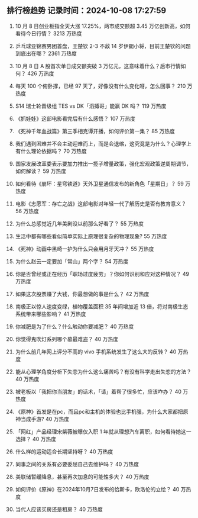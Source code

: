 
## 排行榜趋势 记录时间：2024-10-08 17:27:59
  
  1. 10 月 8 日创业板指全天大涨 17.25%，两市成交额超 3.45 万亿创新高，如何看待今日行情？ 3213 万热度
    
  2. 乒乓球亚锦赛男团首盘，王楚钦 2-3 不敌 14 岁伊朗小将，目前王楚钦的问题到底出在哪？ 2361 万热度
    
  3. 10 月 8 日 A 股首次单日成交额突破 3 万亿元，这意味着什么？后市行情如何？ 426 万热度
    
  4. 每天 100 个俯卧撑，已经 97 天了，好像没有什么变化呀，怎么回事？ 210 万热度
    
  5. S14 瑞士轮晋级组 TES vs DK「滔搏哥」能赢 DK 吗？ 119 万热度
    
  6. 《抓娃娃》这部电影看完后有什么感悟？ 107 万热度
    
  7. 《死神千年血战篇》第三季相克谭开播，如何评价第一集？ 85 万热度
    
  8. 我们遇到困难并不会主动迎难而上，而是会退缩，这究竟是为什么？心理学上有什么理论依据吗？ 70 万热度
    
  9. 国家发展改革委表示要加力推出一揽子增量政策，强化宏观政策逆周期调节，如何解读？ 59 万热度
    
  10. 如何看待《崩坏：星穹铁道》天外卫星通信发布的新角色「星期日」？ 59 万热度
    
  11. 电影《志愿军：存亡之战》这部电影对年轻一代了解历史是否有教育意义？ 56 万热度
    
  12. 为什么总感觉近几年美剧没以前那么好看了？ 55 万热度
    
  13. 生活中都有哪些看似简单实际上原理很复杂的物理现象? 55 万热度
    
  14. 《死神》动画中黑崎一护为什么只会用月牙天冲？ 55 万热度
    
  15. 为什么赵云一定要加「常山」两个字？ 54 万热度
    
  16. 你是否曾经或正在经历「职场过度疲劳」？你如何识别和应对这种情况？ 49 万热度
    
  17. 如果这次股票赚了大钱，你最想做的事是什么？ 42 万热度
    
  18. 南极正以惊人速度变绿，植物覆盖面积 35 年间增加近 13 倍，将对南极生态系统带来哪些影响？ 41 万热度
    
  19. 你减肥是为了什么？什么触动你要减肥？ 40 万热度
    
  20. 你觉得鬼吹灯系列哪个墓最难盗？ 40 万热度
    
  21. 为什么前几年网上评分不高的 vivo 手机系统发生了这么大的反转？ 40 万热度
    
  22. 能从心理学角度分析下失恋为什么这么痛苦吗？有没有科学走出失恋的方法？ 40 万热度
    
  23. 被老板以「我把你当朋友」的话术，「请」着帮了很多忙，应该咋办？ 40 万热度
    
  24. 《原神》首发是在pc，而且pc和主机的体验也比手机强，为什么大家都把原神当成手游? 40 万热度
    
  25. 「网红」产品经理宋紫薇被曝仅入职 1 年就从理想汽车离职，如何看待她这一选择？ 40 万热度
    
  26. 什么样的运动适合长期坚持呀？ 40 万热度
    
  27. 同事之间的关系有必要委屈自己去维护吗？ 40 万热度
    
  28. 美联储暂缓降息，甚至再次加息的可能性多大？ 40 万热度
    
  29. 如何评价《原神》在2024年10月7日发布的恰斯卡，欧洛伦的立绘？ 40 万热度
    
  30. 当代人应该买房还是租房？ 40 万热度
    